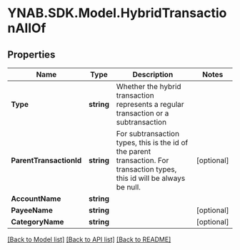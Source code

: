# YNAB.SDK.Model.HybridTransactionAllOf
## Properties

Name | Type | Description | Notes
------------ | ------------- | ------------- | -------------
**Type** | **string** | Whether the hybrid transaction represents a regular transaction or a subtransaction | 
**ParentTransactionId** | **string** | For subtransaction types, this is the id of the parent transaction.  For transaction types, this id will be always be null. | [optional] 
**AccountName** | **string** |  | 
**PayeeName** | **string** |  | [optional] 
**CategoryName** | **string** |  | [optional] 

[[Back to Model list]](../README.md#documentation-for-models) [[Back to API list]](../README.md#documentation-for-api-endpoints) [[Back to README]](../README.md)

